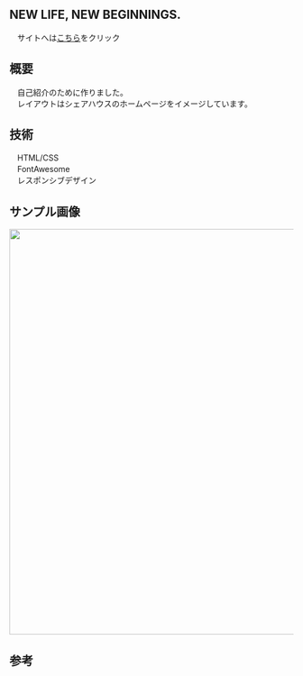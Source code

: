 ## NEW LIFE, NEW BEGINNINGS.
　サイトへは<a href="https://takumagithub.github.io/">こちら</a>をクリック

## 概要
　自己紹介のために作りました。  
　レイアウトはシェアハウスのホームページをイメージしています。

## 技術
　HTML/CSS  
　FontAwesome  
　レスポンシブデザイン  

## サンプル画像
<a href="https://takumagithub.github.io/"><img src="https://user-images.githubusercontent.com/44295226/62641072-da896a00-b97d-11e9-98ae-61bc474126aa.JPG" width="720px"></a>

## 参考
